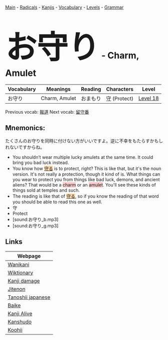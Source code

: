 <style> bigfont {font-size: 100px}</style>
[Main](../README.md) -
[Radicals](../radicals.md) -
[Kanjis](../kanjis.md) -
[Vocabulary](../vocabulary.md) -
[Levels](../levels.md) -
[Grammar](../grammar.md)
# <bigfont> お守り</bigfont> - Charm, Amulet 

| Vocabulary | Meanings | Reading | Characters | Level |
| --- | --- | --- | --- | --- |
| お守り | Charm, Amulet | おまもり |  [守](../kanjis/守.md) (Protect) | [Level 18](../levels/wk_level18.md) |

Previous vocab: [報道](報道.md) Next vocab: [留守番](留守番.md) 

## Mnemonics:
たくさんのお守りを同時に付けない方がいいですよ。逆に不幸をもたらすかもしれないですからね。
* You shouldn’t wear multiple lucky amulets at the same time. It could bring you bad luck instead.
* You know how <span style="background-color:#fed8b1"> [守る](https://jisho.org/search/守る)</span> is to protect, right? This is like that, but it's the noun version. It's not really a protection, though it kind of is. What things can you wear to protect you from things like bad luck, demons, and ancient aliens? That would be a <span style="background-color:#ffcccb"> charm</span> or an <span style="background-color:#ffcccb"> amulet</span>. You'll see these kinds of things sold at temples and such.
* The reading is like that of <span style="background-color:#fed8b1"> [守る](https://jisho.org/search/守る)</span>, so if you know the reading of that word you should be able to read this one as well.
* 守
* Protect
* [sound:お守り_b.mp3]
* [sound:お守り_g.mp3]


## Links 

| Webpage |
| --- |
| [Wanikani          ](https://www.wanikani.com/kanji/お守り) |
| [Wiktionary        ](https://en.wiktionary.org/wiki/お守り) |
| [Kanji damage      ](http://www.kanjidamage.com/kanji/search?utf8=✓&q=お守り) |
| [Jitenon           ](https://jitenon.com/kanji/お守り) |
| [Tanoshii japanese ](https://www.tanoshiijapanese.com/dictionary/kanji.cfm?k=お守り) |
| [Baike             ](https://baike.baidu.com/item/お守り) |
| [Kanji Alive       ](https://app.kanjialive.com/お守り) |
| [Kanshudo          ](https://www.kanshudo.com/searchmn?q=お守り) |
| [Koohii            ](https://kanji.koohii.com/study/kanji/お守り) |
